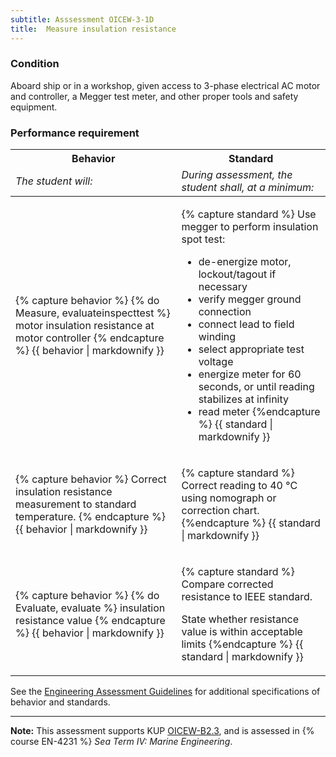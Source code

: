 ```yaml
---
subtitle: Asssessment OICEW-3-1D
title:  Measure insulation resistance
---
```




### Condition

Aboard ship or in a workshop, given access to 3-phase electrical AC motor and controller, a Megger test meter, and other proper tools and safety equipment.

### Performance requirement 

<table width='100%' class='Guidelines'>
 <thead>
 <tr>
     <th class='thirty'>Behavior</th>
     <th class='seventy'>Standard</th>
 </tr>
 <tr>
     <td><em>The student will:</em></td>
     <td><em>During assessment, the student shall, at a minimum:</em></td>
 </tr>
 </thead>
 <tbody>
 

<tr><td>

{% capture behavior %}
{% do Measure, evaluateinspecttest %} motor insulation resistance at motor controller
{% endcapture %}
{{ behavior | markdownify }}

</td><td>

{% capture standard %}
Use megger to perform insulation spot test:

  * de-energize motor, lockout/tagout if necessary
  * verify megger ground connection
  * connect lead to field winding
  * select appropriate test voltage
  * energize meter for 60 seconds, or until reading stabilizes at infinity
  * read meter
{%endcapture %}
{{ standard | markdownify }}

</td></tr>



<tr><td>

{% capture behavior %}
Correct insulation resistance measurement to standard temperature.
{% endcapture %}
{{ behavior | markdownify }}

</td><td>

{% capture standard %}
Correct reading to 40 °C using nomograph or correction chart.
{%endcapture %}
{{ standard | markdownify }}

</td></tr>



<tr><td>

{% capture behavior %}
{% do Evaluate, evaluate %} insulation resistance value
{% endcapture %}
{{ behavior | markdownify }}

</td><td>

{% capture standard %}
Compare corrected resistance to IEEE standard.

State whether resistance value is within acceptable limits
{%endcapture %}
{{ standard | markdownify }}

</td></tr>



 </tbody>
 </table>



See the [Engineering Assessment Guidelines](guidelines) for additional specifications of behavior and standards.


*****

**Note:** This assessment supports KUP [OICEW-B2.3]({{site.baseurl}}/tables/31.html#OICEW-B2.3), and is assessed in  {% course  EN-4231 %}  *Sea Term IV: Marine Engineering*. 

